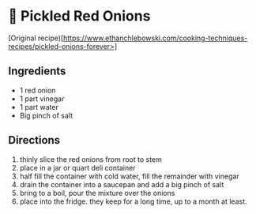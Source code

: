 # 🧅 Pickled Red Onions

[Original
recipe)[https://www.ethanchlebowski.com/cooking-techniques-recipes/pickled-onions-forever>]

## Ingredients

- 1 red onion
- 1 part vinegar
- 1 part water
- Big pinch of salt

## Directions

1. thinly slice the red onions from root to stem
2. place in a jar or quart deli container
3. half fill the container with cold water, fill the remainder with vinegar
4. drain the container into a saucepan and add a big pinch of salt
5. bring to a boil, pour the mixture over the onions
6. place into the fridge. they keep for a long time, up to a month at least.
